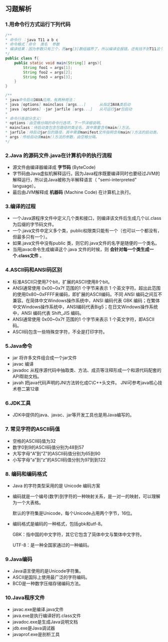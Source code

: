 ## 习题解析

### 1.用命令行方式运行下列代码

```java
/**
* 命令行 ：java T11 a b c 
* 命令格式：命令  类名  参数
* 编译结果：因为参数只有三个，而arg[3]数组越界了，所以编译会报错。还有找不到T11这个类导致编译报错。
*/
public class f{
    public static void main(String[] args){
        String foo1 = args[1];
        String foo2 = args[2];
        String foo3 = args[3];
    }
}

/**
* java命令启动JAVA应用，有两种用法：
* java [options] mainclass [args...]      从指定JAVA类启动
* java [options] -jar jarfile [args...]   从可运行jar包启动
* 
* 命令行各部分含义:
* options：由空格分隔的命令行选项，下一节详细说明。
* mainclass：待启动类包含包路径的类全名，其中需要含有main()方法。
* jarfile：待启动jar包的路径，其中需要manifest文件指明含有main()方法的启动类。
* args：传给启动类main()方法的参数，由空格分隔。
*/

```

### 2.Java  的源码文件.java在计算机中的执行流程

- 源文件由编译器编译成 **字节码** (ByteCode)
- 字节码由Java虚拟机解释运行。因为Java程序既要编译同时也要经过JVM的解释运行，所以说Java被称为半解释语言（ "semi-interpreted" language）。
- 最后由JVM解释成 **机器码** (Machine Code) 在计算机上执行。

### 3.编译的过程

- 一个Java源程序文件中定义几个类和接口，则编译该文件后生成几个以.class为后缀的字节码文件。
- 一个.java文件中定义多个类，public权限类只能有一个（也可以一个都没有，但最多只有一个）。
- 如果.java文件中没有public 类，则它的.java文件的名字是随便的一个类名。
- 当用javac命令生成编译这个.java 文件的时候，则 **会针对每一个类生成一个.class文件** 。

### 4.ASCII码和ANSI码区别

- 标准ASCII只使用7个bit，扩展的ASCII使用8个bit。
- ANSI通常使用 0x00~0x7f 范围的1 个字节来表示 1 个英文字符。超出此范围的使用0x80~0xFFFF来编码，即扩展的ASCII编码。不同 ANSI 编码之间互不兼容。在简体中文Windows操作系统中，ANSI 编码代表 GBK 编码；在繁体中文Windows操作系统中，ANSI编码代表Big5；在日文Windows操作系统中，ANSI 编码代表 Shift_JIS 编码。
- ANSI通常使用 0x00~0x7f 范围的1 个字节来表示 1 个英文字符，即ASCII码。
- ASCII码包含一些特殊空字符，不全是打印字符。

### 5.Java命令

- jar           将许多文件组合成一个jar文件
- javac      编译
- javadoc  从程序源代码中抽取类、方法、成员等注释形成一个和源代码配套的API帮助文档。
- javah      把java代码声明的JNI方法转化成C\C++头文件。 JNI可参考java核心技术卷二第12章

### 6.JDK工具

- JDK中提供的java、javac、jar等开发工具也是用Java编写的。

### 7. 常见字符的ASCII码值

- 空格的ASCII码值为32
- 数字0到9的ASCII码值分别为48到57
- 大写字母“A”到“Z”的ASCII码值分别为65到90
- 小写字母“a”到“z”的ASCII码值分别为97到到122

### 8. 编码和编码格式

- Java 的字符类型采用的是 Unicode 编码方案

- 编码就是一个编号(数字)到字符的一种映射关系，是一对一的映射，可以理解为一个大表格。

  默认的字符集是Unicode，每个Unicode占用两个字节，16位。

- 编码格式是编码的一种格式，包括gbk和utf-8。

  GBK：指中国的中文字符，其它它包含了简体中文与繁体中文字符。

  UTF-8：是一种全国家通过的一种编码。

### 9.Java编码

- Java语言使用的是Unicode字符集。
- ASCII是国际上使用最广泛的字符编码。
- BCD是一种数字压缩存储编码方法。

### 10.Java程序文件

- javac.exe是编译.java文件
- java.exe是执行编译好的.class文件
- javadoc.exe是生成Java说明文档
- jdb.exe是Java调试器
- javaprof.exe是剖析工具